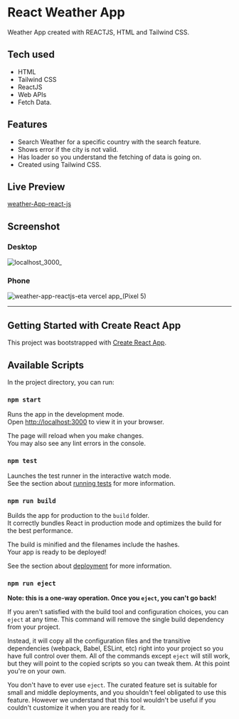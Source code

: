 # React Weather App

Weather App created with REACTJS, HTML and Tailwind CSS.

## Tech used

- HTML
- Tailwind CSS
- ReactJS
- Web APIs
- Fetch Data.

## Features

- Search Weather for a specific country with the search feature.
- Shows error if the city is not valid.
- Has loader so you understand the fetching of data is going on.
- Created using Tailwind CSS.

## Live Preview

[weather-App-react-js](https://weather-app-reactjs-eta.vercel.app/)

## Screenshot

### Desktop

![localhost_3000_](https://user-images.githubusercontent.com/95171638/216674188-7ba5590c-d0d9-463d-b778-1612c8691f4f.png)

### Phone

![weather-app-reactjs-eta vercel app_(Pixel 5)](https://user-images.githubusercontent.com/95171638/216777107-28214aaf-6d5a-458f-92c6-3494c2261bd2.png)

<hr/>

## Getting Started with Create React App

This project was bootstrapped with [Create React App](https://github.com/facebook/create-react-app).

## Available Scripts

In the project directory, you can run:

### `npm start`

Runs the app in the development mode.\
Open [http://localhost:3000](http://localhost:3000) to view it in your browser.

The page will reload when you make changes.\
You may also see any lint errors in the console.

### `npm test`

Launches the test runner in the interactive watch mode.\
See the section about [running tests](https://facebook.github.io/create-react-app/docs/running-tests) for more information.

### `npm run build`

Builds the app for production to the `build` folder.\
It correctly bundles React in production mode and optimizes the build for the best performance.

The build is minified and the filenames include the hashes.\
Your app is ready to be deployed!

See the section about [deployment](https://facebook.github.io/create-react-app/docs/deployment) for more information.

### `npm run eject`

**Note: this is a one-way operation. Once you `eject`, you can't go back!**

If you aren't satisfied with the build tool and configuration choices, you can `eject` at any time. This command will remove the single build dependency from your project.

Instead, it will copy all the configuration files and the transitive dependencies (webpack, Babel, ESLint, etc) right into your project so you have full control over them. All of the commands except `eject` will still work, but they will point to the copied scripts so you can tweak them. At this point you're on your own.

You don't have to ever use `eject`. The curated feature set is suitable for small and middle deployments, and you shouldn't feel obligated to use this feature. However we understand that this tool wouldn't be useful if you couldn't customize it when you are ready for it.
